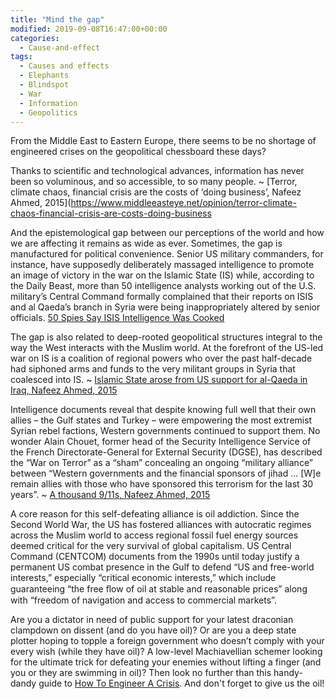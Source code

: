 ```yaml
---
title: "Mind the gap"
modified: 2019-09-08T16:47:00+00:00
categories:
  - Cause-and-effect
tags:
  - Causes and effects
  - Elephants
  - Blindspot
  - War
  - Information
  - Geopolitics
---
```


From the Middle East to Eastern Europe, there seems to be no shortage of engineered crises on the geopolitical chessboard these days? 

Thanks to scientific and technological advances, information has never been so voluminous, and so accessible, to so many people. ~ [Terror, climate chaos, financial crisis are the costs of ‘doing business’, Nafeez Ahmed, 2015](https://www.middleeasteye.net/opinion/terror-climate-chaos-financial-crisis-are-costs-doing-business

And the epistemological gap between our perceptions of the world and how we are affecting it remains as wide as ever. Sometimes, the gap is manufactured for political convenience. Senior US military commanders, for instance, have supposedly deliberately massaged intelligence to promote an image of victory in the war on the Islamic State (IS) while, according to the Daily Beast, more than 50 intelligence analysts working out of the U.S. military’s Central Command formally complained that their reports on ISIS and al Qaeda’s branch in Syria were being inappropriately altered by senior officials. [50 Spies Say ISIS Intelligence Was Cooked](https://www.thedailybeast.com/exclusive-50-spies-say-isis-intelligence-was-cooked)

The gap is also related to deep-rooted geopolitical structures integral to the way the West interacts with the Muslim world. At the forefront of the US-led war on IS is a coalition of regional powers who over the past half-decade had siphoned arms and funds to the very militant groups in Syria that coalesced into IS. ~ [Islamic State arose from US support for al-Qaeda in Iraq, Nafeez Ahmed, 2015](https://medium.com/insurge-intelligence/officials-islamic-state-arose-from-us-support-for-al-qaeda-in-iraq-a37c9a60be4)

Intelligence documents reveal that despite knowing full well that their own allies – the Gulf states and Turkey – were empowering the most extremist Syrian rebel factions, Western governments continued to support them. No wonder Alain Chouet, former head of the Security Intelligence Service of the French Directorate-General for External Security (DGSE), has described the “War on Terror” as a “sham” concealing an ongoing “military alliance” between “Western governments and the financial sponsors of jihad … [W]e remain allies with those who have sponsored this terrorism for the last 30 years”. ~ [A thousand 9/11s, Nafeez Ahmed, 2015](https://www.middleeasteye.net/opinion/thousand-911s)

A core reason for this self-defeating alliance is oil addiction. Since the Second World War, the US has fostered alliances with autocratic regimes across the Muslim world to access regional fossil fuel energy sources deemed critical for the very survival of global capitalism. US Central Command (CENTCOM) documents from the 1990s until today justify a permanent US combat presence in the Gulf to defend “US and free-world interests,” especially “critical economic interests,” which include guaranteeing “the free ﬂow of oil at stable and reasonable prices” along with “freedom of navigation and access to commercial markets”. 

Are you a dictator in need of public support for your latest draconian clampdown on dissent (and do you have oil)? Or are you a deep state plotter hoping to topple a foreign government who doesn’t comply with your every wish (while they have oil)? A low-level Machiavellian schemer looking for the ultimate trick for defeating your enemies without lifting a finger (and you or they are swimming in oil)? Then look no further than this handy-dandy guide to [How To Engineer A Crisis](https://onlinelibrary.wiley.com/doi/full/10.1111/anti.12183). And don't forget to give us the oil! 
